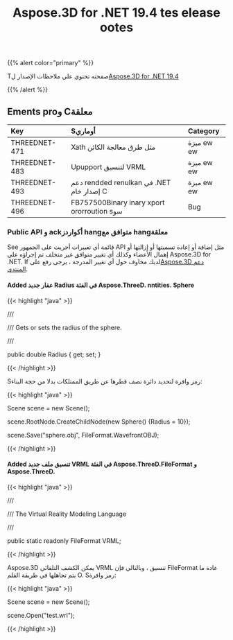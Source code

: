 ﻿---
title: Aspose.3D for .NET 19.4 tes elease ootes
type: docs
weight: 90
url: /ar/net/aspose-3d-for-net-19-4-release-notes/
---
{{% alert color="primary" %}} 

Tصفحته تحتوي على ملاحظات الإصدار ل[Aspose.3D for .NET 19.4](https://www.nuget.org/packages/Aspose.3D/19.4.0)

{{% /alert %}} 
## **Ements proو Cمعلقة**

|**Key**|**Sأوماري**|**Category**|
|:- |:- |:- |
|THREEDNET-471|Xath مثل طرق معالجة الكائن|ميزة ew ew|
|THREEDNET-483|Upupport لتنسيق VRML|ميزة ew ew|
|THREEDNET-493|دعم rendded renulkan في .NET إصدار خام C|ميزة ew ew|
|THREEDNET-496|FB757500Binary inary xport ororroution sسو|Bug|
### **Public API و ackأكواردز hangمتوافق مع hangمعلقة**
See قائمة أي تغييرات أجريت على الجمهور API مثل إضافة أو إعادة تسميتها أو إزالتها أو إهمال الأعضاء وكذلك أي تغيير متوافق غير متخلف تم إجراؤه على Aspose.3D for .NET. If لديك مخاوف حول أي تغيير المدرجة ، يرجى رفع على[Aspose.3D دعم المنتدى](https://forum.aspose.com/c/3d).
#### **Added عقار جديد Radius في الفئة Aspose.ThreeD. nntities. Sphere**
{{< highlight "java" >}}

 /// <summary>

/// Gets or sets the radius of the sphere.

/// </summary>

public double Radius { get; set; }

{{< /highlight >}}

Sرمز وافرة لتحديد دائرة نصف قطرها عن طريق الممتلكات بدلا من حجة البناء:

{{< highlight "java" >}}

 Scene scene = new Scene();

scene.RootNode.CreateChildNode(new Sphere() {Radius = 10});

scene.Save("sphere.obj", FileFormat.WavefrontOBJ);

{{< /highlight >}}
#### **Added تنسيق ملف جديد VRML في الفئة Aspose.ThreeD.FileFormat و Aspose.ThreeD.**
{{< highlight "java" >}}

 /// <summary>

/// The Virtual Reality Modeling Language

/// </summary>

public static readonly FileFormat VRML;

{{< /highlight >}}

Aspose.3D يمكن الكشف التلقائي VRML تنسيق ، وبالتالي فإن FileFormat عادة ما يتم تجاهلها في طريقة القلم O. Sرمز وافرة:

{{< highlight "java" >}}

 Scene scene = new Scene();

scene.Open("test.wrl");

{{< /highlight >}}
